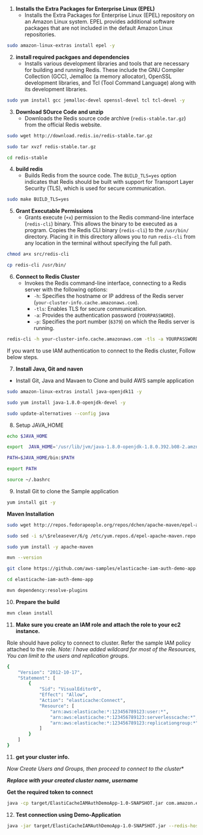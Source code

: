
1. **Installs the Extra Packages for Enterprise Linux (EPEL)**
   - Installs the Extra Packages for Enterprise Linux (EPEL) repository on an Amazon Linux system. EPEL provides additional software packages that are not included in the default Amazon Linux repositories.

```bash
sudo amazon-linux-extras install epel -y
```

2. **install required packgaes and dependencies**
   - Installs various development libraries and tools that are necessary for building and running Redis. These include the GNU Compiler Collection (GCC), Jemalloc (a memory allocator), OpenSSL development libraries, and Tcl (Tool Command Language) along with its development libraries.

```bash
sudo yum install gcc jemalloc-devel openssl-devel tcl tcl-devel -y
```   
   

3. **Download SOurce Code and unzip**
   - Downloads the Redis source code archive (`redis-stable.tar.gz`) from the official Redis website.
   
```bash
sudo wget http://download.redis.io/redis-stable.tar.gz
```
```bash
sudo tar xvzf redis-stable.tar.gz
```

```bash
cd redis-stable
```

4. **build redis**
   - Builds Redis from the source code. The `BUILD_TLS=yes` option indicates that Redis should be built with support for Transport Layer Security (TLS), which is used for secure communication.

```bash
sudo make BUILD_TLS=yes
```

5. **Grant Executable Permissions**
   - Grants execute (`+x`) permission to the Redis command-line interface (`redis-cli`) binary. This allows the binary to be executed as a program. Copies the Redis CLI binary (`redis-cli`) to the `/usr/bin/` directory. Placing it in this directory allows you to run `redis-cli` from any location in the terminal without specifying the full path.

```bash
chmod a+x src/redis-cli
```

```bash
cp redis-cli /usr/bin/
```


6. **Connect to Redis Cluster**
   - Invokes the Redis command-line interface, connecting to a Redis server with the following options:
     - `-h`: Specifies the hostname or IP address of the Redis server (`your-cluster-info.cache.amazonaws.com`).
     - `-tls`: Enables TLS for secure communication.
     - `-a`: Provides the authentication password (`YOURPASSWORD`).
     - `-p`: Specifies the port number (`6379`) on which the Redis server is running.
	 
```bash
redis-cli -h your-cluster-info.cache.amazonaws.com -tls -a YOURPASSWORD -p 6379
```

If you want to use IAM authentication to connect to the Redis cluster, Follow below steps.


7. **Install Java, Git and naven**

- Install Git, Java and Mavaen to Clone and build AWS sample application


```bash
sudo amazon-linux-extras install java-openjdk11 -y
```

```bash
sudo yum install java-1.8.0-openjdk-devel -y
```

```bash
sudo update-alternatives --config java
```

8. Setup JAVA_HOME

```bash
echo $JAVA_HOME
```

```bash
export  JAVA_HOME='/usr/lib/jvm/java-1.8.0-openjdk-1.8.0.392.b08-2.amzn2.0.1.x86_64/jre'
```

```bash
PATH=$JAVA_HOME/bin:$PATH
```

```bash
export PATH
```

```bash
source ~/.bashrc
```

9. Install Git to clone the Sample application

```bash
yum install git -y
```

**Maven Installation**

```bash
sudo wget http://repos.fedorapeople.org/repos/dchen/apache-maven/epel-apache-maven.repo -O /etc/yum.repos.d/epel-apache-maven.repo
```

```bash
sudo sed -i s/\$releasever/6/g /etc/yum.repos.d/epel-apache-maven.repo
```

```bash
sudo yum install -y apache-maven
```

```bash
mvn --version
```


```bash
git clone https://github.com/aws-samples/elasticache-iam-auth-demo-app.git
```

```bash
cd elasticache-iam-auth-demo-app
```

```bash
mvn dependency:resolve-plugins
```

10. **Prepare the build**

```bash
mvn clean install
```

11. **Make sure you create an IAM role and attach the role to your ec2 instance.**

Role should have policy to connect to cluster. Refer the sample IAM policy attached to the role. 
*Note: I have added wildcard for most of the Resources, You can limit to the users and replication groups.*

```bash
{
    "Version": "2012-10-17",
    "Statement": [
        {
            "Sid": "VisualEditor0",
            "Effect": "Allow",
            "Action": "elasticache:Connect",
            "Resource": [
                "arn:aws:elasticache:*:123456789123:user:*",
                "arn:aws:elasticache:*:123456789123:serverlesscache:*",
                "arn:aws:elasticache:*:123456789123:replicationgroup:*"
            ]
        }
    ]
}
```

11. **get your cluster info.**

**Now Create Users and Groups*, then proceed to connect to the cluster**

***Replace with your created cluster name, username***

**Get the required token to connect**

```bash
java -cp target/ElastiCacheIAMAuthDemoApp-1.0-SNAPSHOT.jar com.amazon.elasticache.IAMAuthTokenGeneratorApp --region ***ap-south-1*** --replication-group-id ***myredis*** --user-id ***avinash***
```

12. **Test connection using Demo-Application**

```bash
java -jar target/ElastiCacheIAMAuthDemoApp-1.0-SNAPSHOT.jar --redis-host ***master.myredis.77otcp.aps1.cache.amazonaws.com*** --region ***ap-south-1*** --replication-group-id ***myredis*** --user-id ***avinash*** --tls
```
